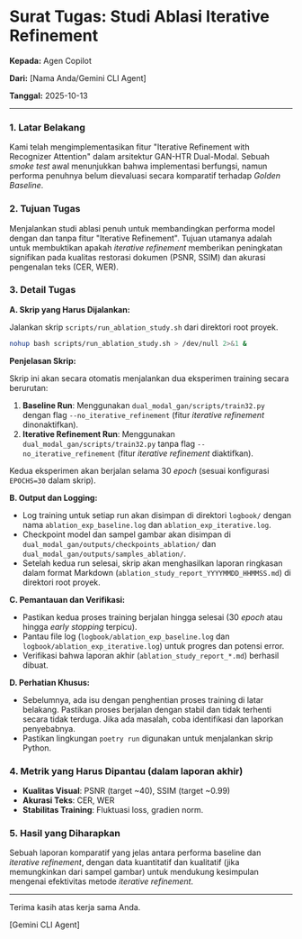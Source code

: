 # Surat Tugas: Studi Ablasi Iterative Refinement

**Kepada:** Agen Copilot

**Dari:** [Nama Anda/Gemini CLI Agent]

**Tanggal:** 2025-10-13

---

### 1. Latar Belakang

Kami telah mengimplementasikan fitur "Iterative Refinement with Recognizer Attention" dalam arsitektur GAN-HTR Dual-Modal. Sebuah *smoke test* awal menunjukkan bahwa implementasi berfungsi, namun performa penuhnya belum dievaluasi secara komparatif terhadap *Golden Baseline*.

### 2. Tujuan Tugas

Menjalankan studi ablasi penuh untuk membandingkan performa model dengan dan tanpa fitur "Iterative Refinement". Tujuan utamanya adalah untuk membuktikan apakah *iterative refinement* memberikan peningkatan signifikan pada kualitas restorasi dokumen (PSNR, SSIM) dan akurasi pengenalan teks (CER, WER).

### 3. Detail Tugas

**A. Skrip yang Harus Dijalankan:**

Jalankan skrip `scripts/run_ablation_study.sh` dari direktori root proyek.

```bash
nohup bash scripts/run_ablation_study.sh > /dev/null 2>&1 &
```

**Penjelasan Skrip:**

Skrip ini akan secara otomatis menjalankan dua eksperimen training secara berurutan:

1.  **Baseline Run**: Menggunakan `dual_modal_gan/scripts/train32.py` dengan flag `--no_iterative_refinement` (fitur *iterative refinement* dinonaktifkan).
2.  **Iterative Refinement Run**: Menggunakan `dual_modal_gan/scripts/train32.py` tanpa flag `--no_iterative_refinement` (fitur *iterative refinement* diaktifkan).

Kedua eksperimen akan berjalan selama 30 *epoch* (sesuai konfigurasi `EPOCHS=30` dalam skrip).

**B. Output dan Logging:**

*   Log training untuk setiap run akan disimpan di direktori `logbook/` dengan nama `ablation_exp_baseline.log` dan `ablation_exp_iterative.log`.
*   Checkpoint model dan sampel gambar akan disimpan di `dual_modal_gan/outputs/checkpoints_ablation/` dan `dual_modal_gan/outputs/samples_ablation/`.
*   Setelah kedua run selesai, skrip akan menghasilkan laporan ringkasan dalam format Markdown (`ablation_study_report_YYYYMMDD_HHMMSS.md`) di direktori root proyek.

**C. Pemantauan dan Verifikasi:**

*   Pastikan kedua proses training berjalan hingga selesai (30 *epoch* atau hingga *early stopping* terpicu).
*   Pantau file log (`logbook/ablation_exp_baseline.log` dan `logbook/ablation_exp_iterative.log`) untuk progres dan potensi error.
*   Verifikasi bahwa laporan akhir (`ablation_study_report_*.md`) berhasil dibuat.

**D. Perhatian Khusus:**

*   Sebelumnya, ada isu dengan penghentian proses training di latar belakang. Pastikan proses berjalan dengan stabil dan tidak terhenti secara tidak terduga. Jika ada masalah, coba identifikasi dan laporkan penyebabnya.
*   Pastikan lingkungan `poetry run` digunakan untuk menjalankan skrip Python.

### 4. Metrik yang Harus Dipantau (dalam laporan akhir)

*   **Kualitas Visual**: PSNR (target ~40), SSIM (target ~0.99)
*   **Akurasi Teks**: CER, WER
*   **Stabilitas Training**: Fluktuasi loss, gradien norm.

### 5. Hasil yang Diharapkan

Sebuah laporan komparatif yang jelas antara performa baseline dan *iterative refinement*, dengan data kuantitatif dan kualitatif (jika memungkinkan dari sampel gambar) untuk mendukung kesimpulan mengenai efektivitas metode *iterative refinement*.

---

Terima kasih atas kerja sama Anda.

[Gemini CLI Agent]